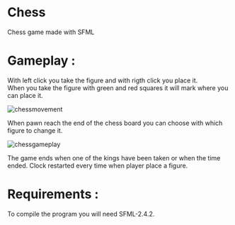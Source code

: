 # Chess
Chess game made with SFML

# Gameplay : 
With left click you take the figure and with rigth click you place it.\
When you take the figure with green and red squares it will mark where you can place it.

![chessmovement](https://user-images.githubusercontent.com/30271681/45485622-fdf16800-b760-11e8-93bf-879047f60482.png)

When pawn reach the end of the chess board you can choose with which figure to change it.

![chessgameplay](https://user-images.githubusercontent.com/30271681/45485451-5d9b4380-b760-11e8-9823-7d73bff201d8.png)

The game ends when one of the kings have been taken or when the time ended. Clock restarted every time when player place a figure.

# Requirements :
To compile the program you will need SFML-2.4.2.
